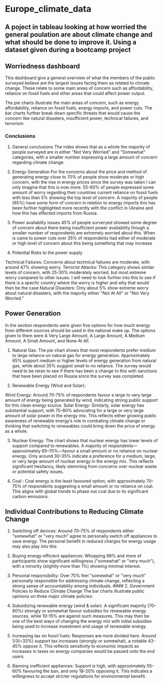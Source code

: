 # Europe_climate_data

## A poject in tableau looking at how worried the general poulation are about climate change and what should be done to improve it. Using a dataset given during a bootcamp project

## Worriedness dashboard
This dashboard give a general overview of what the members of the public surveyed believe are the largest issues facing them as related to climate change. These relate to some main areas of concern such as affordability, reliance on fossil fuels and other areas that could affect power output.

The pie charts illustrate the main areas of concern, such as energy affordability, reliance on fossil fuels, energy imports, and power cuts. The bar charts further break down specific threats that would cause the concern like natural disasters, insufficient power, technical failures, and terrorism.

### Conclusions 
1. General conclusions 
The index shows that as a whole the majority of people surveyed are in either "Not Very Worried" and "Somewhat" categories, with a smaller number expressing a large amount of concern regarding climate change.

2. Energy Generation 
For the concerns about the price and method of generating energy close to 70% of people show moderate or high concern, with the rise in energy prices since the survey was taken I can only imagine that this is now more. 
55-60% of people expressed some amount of worry regarding their countries current reliance on fossil fuels with less than 5%  showing the top level of concern.
A majority of people (65%) have some form of concern in relation to energy imports this has been further highlighted more recently with the conflict in Ukraine and how this has effected imports from Russia.

3.  Power availablity issues
45% of people surveryed showed some degree of concern about there being insufficient power availability though a smaller number of respondents are extremely worried about this.
When is came to power cuts over 35% of respondents had either of moderate or high level of concern about this being something that may increase

4. Potential Risks to the power supply


Technical Failures: Concerns about technical failures are moderate, with around 47% showing worry.
Terrorist Attacks: This category shows similar levels of concern, with 25-30% moderately worried, but most extreme worry compared to other issues. I will need to look further into this to see if there is a specfic country where the worry is higher and why that would then be the case 
Natural Disasters: Only about 5% show extreme worry about natural disasters, with the majority either "Not At All" or "Not Very Worried." 

## Power Generation 

In the section respondents were given five options for how much energy from different sources should be used in the national make up. The options given to them were A Very Large Amount, A Large Amount, A Medium Amount, A Small Amount, and None At All.

1. Natural Gas: The pie chart shows that most respondents prefer medium to large reliance on natural gas for energy generation. Approximately 65% support medium or higher levels of energy generation from natural gas, while about 35% suggest small to no reliance. The survey would need to be reran to see if there has been a change to this with sanctions that have been placed on Russia since the survey was completed.

2. Renewable Energy (Wind and Solar):

Wind Energy: Around 70-75% of respondents favour a large to very large amount of energy being generated by wind, indicating strong public support for this clean energy source.
Solar Energy: Similarly, solar energy has substantial support, with 75–80% advocating for a large or very large amount of solar power in the energy mix. This reflects either growing public awareness of renewable energy’s role in combating climate change or thinking that switching to renewables could bring down the price of energy as a whole.

3. Nuclear Energy: The chart shows that nuclear energy has lower levels of support compared to renewables. A majority of respondents—approximately 65–70%—favour a small amount or no reliance on nuclear energy. Only around 30–35% indicate a preference for a medium, large, or very large amount of nuclear energy in the energy mix. This reflects significant hesitancy, likely stemming from concerns over nuclear waste or potential safety issues.

4. Coal : Coal energy is the least favoured option, with approximately 70–75% of respondents suggesting a small amount or no reliance on coal. This aligns with global trends to phase out coal due to its significant carbon emissions.

## Individual Contributions to Reducing Climate Change

1. Switching off devices: Around 70–75% of respondents either "somewhat" or "very much" agree to personally switch off appliances to save energy. The personal benefit in reduced charges for energy usage may also play into this

2.  Buying energy-efficient appliances: Whopping 98% and more of participants show significant willingness ("somewhat" or "very much"), with a minority (slightly more than 1%) showing minimal interest.

3.  Personal responsibility: Over 75% feel "somewhat" or "very much" personally responsible for addressing climate change, reflecting a strong sense of accountability among individuals. #### 2. Government Policies to Reduce Climate Change The bar charts illustrate public opinions on three major climate policies:

4.  Subsidizing renewable energy (wind & solar): A significant majority (70–80%) strongly or somewhat favour subsidies for renewable energy sources, while 10–15% are against such measures. This may then be one of the best ways of changing the energy mix with initial subsidies being used to increase investment and usage of renewable energy.

5.  Increasing tax on fossil fuels: Responses are more divided here. Around 1/3(~33%) support tax increases (strongly or somewhat), a notable 43-45% oppose it. This reflects sensitivity to economic impacts as increases in taxes on energy companies would be passed onto the end users.

6.  Banning inefficient appliances: Support is high, with approximately 55–60% favouring the ban, and only 18–20% opposing it. This indicates a willingness to accept stricter regulations for environmental benefit.
